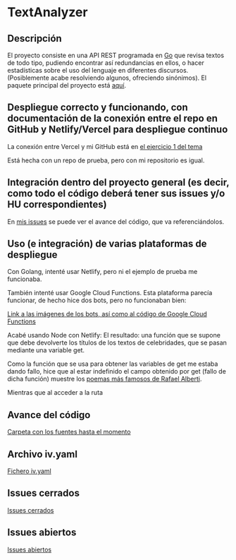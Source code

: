 # TextAnalyzer

## Descripción

El proyecto consiste en una API REST programada en [Go](https://golang.org/) que revisa textos de todo tipo, pudiendo encontrar así redundancias en ellos, o hacer estadísticas sobre el uso del lenguaje en diferentes discursos. (Posiblemente acabe resolviendo algunos, ofreciendo sinónimos). El paquete principal del proyecto está [aquí](src/texto).

## Despliegue correcto y funcionando, con documentación de la conexión entre el repo en GitHub y Netlify/Vercel para despliegue continuo

La conexión entre Vercel y mi GitHub está en [el ejercicio 1 del tema](https://github.com/guillelpnz/Ejercicios/blob/master/Serverless/serverless.md)

Está hecha con un repo de prueba, pero con mi repositorio es igual.

## Integración dentro del proyecto general (es decir, como todo el código deberá tener sus issues y/o HU correspondientes)

En [mis issues](https://github.com/guillelpnz/TextAnalyzer/issues)
se puede ver el avance del código, que va referenciándolos.

## Uso (e integración) de varias plataformas de despliegue

Con Golang, intenté usar Netlify, pero ni el ejemplo de prueba me funcionaba.

También intenté usar Google Cloud Functions. Esta plataforma parecía funcionar,
de hecho hice dos bots, pero no funcionaban bien:

[Link a las imágenes de los bots, así como al código de Google Cloud Functions](docs/bots.md)

Acabé usando Node con Netlify:
El resultado: una función que se supone que debe devolverte los títulos de
los textos de celebridades, que se pasan mediante una variable get.

Como la función que se usa para obtener las variables de get me estaba dando fallo,
hice que al estar indefinido el campo obtenido por get (fallo de dicha función)
muestre los [poemas más famosos de Rafael Alberti](https://guillelpnz-text-analyzer.netlify.app/.netlify/functions/index?autor=%22Rafael%20Alberti%22).

Mientras que al acceder a la ruta 


<!-- ## Elección del contenedor base

Como contenedor base he elegido golang:alpine3.12. He tomado esta decisión porque
en velocidad no había una diferencia significativa golang:latest,
golang:alpine y golang:1.15.3-alpine. En cuanto al espacio,
todos los golang:alpine pesan cerca de 300mb, mientras que golang:latest pesa más
de 800mb. Estas fueron las [pruebas de velocidad que hice](https://github.com/guillelpnz/TextAnalyzer/blob/master/docs/pruebas_velocidad.md)

## Dockerfile correcto

[Dockerfile del proyecto](https://github.com/guillelpnz/TextAnalyzer/blob/master/Dockerfile)

## Uso de GitHub Container Registry

[Paquetes](https://github.com/guillelpnz?tab=packages)

## Docker Hub

[Container](https://hub.docker.com/r/guillelpnz/textanalyzer/tags)

Para que se construya automáticamente, hay que conectar GitHub a Docker Hub mediante un OAUTH. Posteriormente, acceder al apartado Manage Repository/Builds/Configure Automated Builds y ahí activar la pestaña: autobuild. -->

<!-- ## Motivación

Durante el trayecto que llevo recorrido de carrera, he tenido que hacer numerosas documentaciones, exposiciones, explicaciones, etc. Esto hizo que me diera cuenta de que paso bastante tiempo revisando si uso palabras de manera redundante. Por lo que se me ocurrió esta pequeña API que facilita el trabajo de analizar textos. -->

<!-- ## Uso de la aplicación

1. Para poder hacer uso de TextAnalyzer debes previamente
[instalar](https://golang.org/dl/) y [configurar](https://golang.org/doc/install)
Go correctamente en tu sistema.

2. Debes descargarte este repositorio.

- Para poder testear la aplicación, debes estar en el directorio raíz del
proyecto y ejecutar el comando:

&nbsp;&nbsp;&nbsp;&nbsp;&nbsp;&nbsp;&nbsp;&nbsp;&nbsp; `make test`

- Para ver las cabeceras de los métodos del paquete texto debes estar en el
directorio raíz del proyecto y ejecutar el comando:

&nbsp;&nbsp;&nbsp;&nbsp;&nbsp;&nbsp;&nbsp;&nbsp;&nbsp; `make doc`

## Herramientas utilizadas

El lenguaje que se va a utilizar es Go. Estas son el resto de [herramientas](docs/herramientas.md). -->

## Avance del código

[Carpeta con los fuentes hasta el momento](https://github.com/guillelpnz/TextAnalyzer/tree/master/src/texto)

## Archivo iv.yaml

[Fichero iv.yaml](iv.yaml)

## Issues cerrados

[Issues cerrados](https://github.com/guillelpnz/TextAnalyzer/issues?q=is%3Aissue+is%3Aclosed)

## Issues abiertos

[Issues abiertos](https://github.com/guillelpnz/TextAnalyzer/issues)
